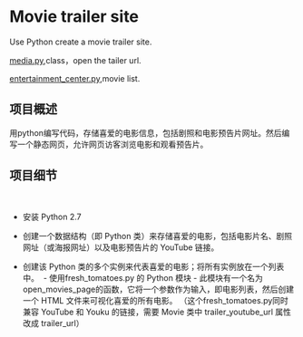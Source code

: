 # Movie trailer site
Use Python create a movie trailer site.

[media.py](https://github.com/WoHotan/movie-trailer-site/blob/master/media.py),class，open the tailer url.

[entertainment_center.py](https://github.com/WoHotan/movie-trailer-site/blob/master/entertainment_center.py),movie list.

## 项目概述
  用python编写代码，存储喜爱的电影信息，包括剧照和电影预告片网址。然后编写一个静态网页，允许网页访客浏览电影和观看预告片。
  
## 项目细节

  
  - 安装 Python 2.7
  
  - 创建一个数据结构（即 Python 类）来存储喜爱的电影，包括电影片名、剧照网址（或海报网址）以及电影预告片的 YouTube 链接。
  - 创建该 Python 类的多个实例来代表喜爱的电影；将所有实例放在一个列表中。
  - 使用fresh_tomatoes.py 的 Python 模块 - 此模块有一个名为 open_movies_page的函数，它将一个参数作为输入，即电影列表，然后创建一个 HTML 文件来可视化喜爱的所有电影。 （这个fresh_tomatoes.py同时兼容 YouTube 和 Youku 的链接，需要 Movie 类中 trailer_youtube_url 属性改成 trailer_url）
  
